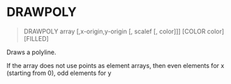 # DRAWPOLY

> DRAWPOLY array [,x-origin,y-origin [, scalef [, color]]] [COLOR color] [FILLED]

Draws a polyline. 


If the array does not use points as element arrays, then even elements for x (starting from 0), odd elements for y

